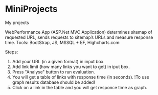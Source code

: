 # MiniProjects
My projects

WebPerformance App (ASP.Net MVC Application) determines sitemap of requested URL, sends requests to sitemap’s URLs and measure response time.
Tools: BootStrap, JS, MSSQL + EF, Highcharts.com

Steps:
1. Add your URL (in a given format) in input box.
2. Add link limit (how many links you want to get) in iput box.
3. Press "Analyse" button to run evaluation.
4. You will get a table of links with response time (in seconds).
!To use graph results database should be added!
5. Click on a link in the table and you will get responce time as graph.
